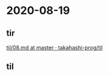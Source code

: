 # 2020-08-19

## tir
[til/08\.md at master · takahashi\-prog/til](https://github.com/takahashi-prog/til/blob/master/tir/2020/08.md#19)

## til
